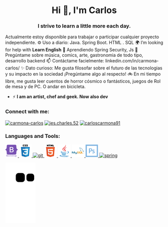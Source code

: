 <h1 align="center">Hi 👋, I'm Carlos</h1>
<h3 align="center">I strive to learn a little more each day.</h3>

Actualmente estoy disponible para trabajar o participar cualquier proyecto independiente.
⚙️ Uso a diario: Java. Spring Boot. HTML . SQL
🌍 I’m looking for help with **Learn English**
🌱 Aprendiendo Spring Security, Js
💬 Pregúntame sobre música, comics, arte, gastronomia de todo tipo, desarrollo backend
📫 Contáctame facielmente: linkedin.com/in/carmona-carlos/
✨ Dato curioso: Me gusta filosofar sobre el futuro de las tecnologias y su impacto en la sociedad ¡Pregúntame algo al respecto!
🚲 En mi tiempo libre, me gusta leer cuentos de horror cósmico o fantásticos, juegos de Rol de mesa y de PC. O andar en bicicleta.
- ⚡ **I am an artist, chef and geek. Now also dev**

<h3 align="left">Connect with me:</h3>
<p align="left">
<a href="https://linkedin.com/in/carlos-carmona-750251237" target="blank"><img align="center" src="https://raw.githubusercontent.com/rahuldkjain/github-profile-readme-generator/master/src/images/icons/Social/linked-in-alt.svg" alt="carmona-carlos" height="30" width="40" /></a>
<a href="https://fb.com/jes.charles.52" target="blank"><img align="center" src="https://raw.githubusercontent.com/rahuldkjain/github-profile-readme-generator/master/src/images/icons/Social/facebook.svg" alt="jes.charles.52" height="30" width="40" /></a>
<a href="https://instagram.com/carloscarmona91" target="blank"><img align="center" src="https://raw.githubusercontent.com/rahuldkjain/github-profile-readme-generator/master/src/images/icons/Social/instagram.svg" alt="carloscarmona91" height="30" width="40" /></a>
</p>

<h3 align="left">Languages and Tools:</h3>
<p align="left"> <a href="https://getbootstrap.com" target="_blank" rel="noreferrer"> <img src="https://raw.githubusercontent.com/devicons/devicon/master/icons/bootstrap/bootstrap-plain-wordmark.svg" alt="bootstrap" width="40" height="40"/> </a> <a href="https://www.w3schools.com/css/" target="_blank" rel="noreferrer"> <img src="https://raw.githubusercontent.com/devicons/devicon/master/icons/css3/css3-original-wordmark.svg" alt="css3" width="40" height="40"/> </a> <a href="https://git-scm.com/" target="_blank" rel="noreferrer"> <img src="https://www.vectorlogo.zone/logos/git-scm/git-scm-icon.svg" alt="git" width="40" height="40"/> </a> <a href="https://www.w3.org/html/" target="_blank" rel="noreferrer"> <img src="https://raw.githubusercontent.com/devicons/devicon/master/icons/html5/html5-original-wordmark.svg" alt="html5" width="40" height="40"/> </a> <a href="https://www.java.com" target="_blank" rel="noreferrer"> <img src="https://raw.githubusercontent.com/devicons/devicon/master/icons/java/java-original.svg" alt="java" width="40" height="40"/> </a> <a href="https://www.mysql.com/" target="_blank" rel="noreferrer"> <img src="https://raw.githubusercontent.com/devicons/devicon/master/icons/mysql/mysql-original-wordmark.svg" alt="mysql" width="40" height="40"/> </a> <a href="https://www.photoshop.com/en" target="_blank" rel="noreferrer"> <img src="https://raw.githubusercontent.com/devicons/devicon/master/icons/photoshop/photoshop-line.svg" alt="photoshop" width="40" height="40"/> </a> <a href="https://spring.io/" target="_blank" rel="noreferrer"> <img src="https://www.vectorlogo.zone/logos/springio/springio-icon.svg" alt="spring" width="40" height="40"/> </a> </p>

![Snake animation](https://github.com/CharleX91/CharleX91/blob/output/github-contribution-grid-snake.svg)
<!--![snake gif](https://github.com/CharleX91/CharleX91/blob/output/github-contribution-grid-snake.gif)

**CharleX91/CharleX91** is a ✨ _special_ ✨ repository because its `README.md` (this file) appears on your GitHub profile.

Here are some ideas to get you started:

- 🔭 I’m currently working on ...
- 🌱 I’m currently learning ...
- 👯 I’m looking to collaborate on ...
- 🤔 I’m looking for help with ...
- 💬 Ask me about ...
- 📫 How to reach me: ...
- 😄 Pronouns: ...
- ⚡ Fun fact: ...
-->
